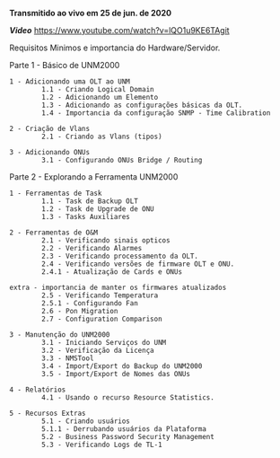 
**Transmitido ao vivo em 25 de jun. de 2020**

***Video*** 
https://www.youtube.com/watch?v=lQO1u9KE6TAgit 

Requisitos Minimos e importancia do Hardware/Servidor.  

Parte 1 - Básico de UNM2000  

	1 - Adicionando uma OLT ao UNM
			1.1 - Criando Logical Domain	    
		    1.2 - Adicionando um Elemento	    
		    1.3 - Adicionando as configurações básicas da OLT.	    
		    1.4 - Importancia da configuração SNMP - Time Calibration  

	2 - Criação de Vlans
			2.1 - Criando as Vlans (tipos)  

	3 - Adicionando ONUs
			3.1 - Configurando ONUs Bridge / Routing  

Parte 2 - Explorando a Ferramenta UNM2000  

	1 - Ferramentas de Task
			1.1 - Task de Backup OLT
			1.2 - Task de Upgrade de ONU
			1.3 - Tasks Auxiliares
							
	2 - Ferramentas de O&M
			2.1 - Verificando sinais opticos
			2.2 - Verificando Alarmes
			2.3 - Verificando processamento da OLT.
			2.4 - Verificando versões de firmware OLT e ONU.
			2.4.1 - Atualização de Cards e ONUs

	extra - importancia de manter os firmwares atualizados
			2.5 - Verificando Temperatura
			2.5.1 - Configurando Fan
			2.6 - Pon Migration
			2.7 - Configuration Comparison	
			
	3 - Manutenção do UNM2000
			3.1 - Iniciando Serviços do UNM
			3.2 - Verificação da Licença
			3.3 - NMSTool
			3.4 - Import/Export do Backup do UNM2000
			3.5 - Import/Export de Nomes das ONUs 

	4 - Relatórios
			4.1 - Usando o recurso Resource Statistics.
		
	5 - Recursos Extras
			5.1 - Criando usuários
			5.1.1 - Derrubando usuários da Plataforma
			5.2 - Business Password Security Management
			5.3 - Verificando Logs de TL-1